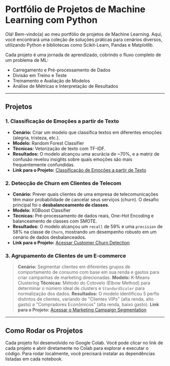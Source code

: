 # Portfólio de Projetos de Machine Learning com Python

Olá! Bem-vindo(a) ao meu portfólio de projetos de Machine Learning. Aqui, você encontrará uma coleção de soluções práticas para cenários diversos, utilizando Python e bibliotecas como Scikit-Learn, Pandas e Matplotlib.

Cada projeto é uma jornada de aprendizado, cobrindo o fluxo completo de um problema de ML:
* Carregamento e Pré-processamento de Dados
* Divisão em Treino e Teste
* Treinamento e Avaliação de Modelos
* Análise de Métricas e Interpretação de Resultados

---

## Projetos

### 1. Classificação de Emoções a partir de Texto
* **Cenário:** Criar um modelo que classifica textos em diferentes emoções (alegria, tristeza, etc.).
* **Modelo:** Random Forest Classifier
* **Técnicas:** Vetorização de texto com TF-IDF.
* **Resultados:** O modelo alcançou uma acurácia de ~70%, e a matriz de confusão revelou insights sobre quais emoções são mais frequentemente confundidas.
* **Link para o Projeto:** [Classificação de Emoções a partir de Texto](ClassifyingEmotionsText/README.md)

### 2. Detecção de Churn em Clientes de Telecom
* **Cenário:** Prever quais clientes de uma empresa de telecomunicações têm maior probabilidade de cancelar seus serviços (churn). O desafio principal foi o **desbalanceamento de classes**.
* **Modelo:** XGBoost Classifier
* **Técnicas:** Pré-processamento de dados reais, One-Hot Encoding e balanceamento de classes com SMOTE.
* **Resultados:** O modelo alcançou um `recall` de 59% e uma `precision` de 58% na classe de `Churn`, mostrando um desempenho robusto em um cenário de dados desbalanceados.
* **Link para o Projeto:** [Acessar Customer Churn Detection](CustomerChurnDetection/README.md)

### 3. Agrupamento de Clientes de um E-commerce
> **Cenário:** Segmentar clientes em diferentes grupos de comportamento de consumo com base em sua renda e gastos para criar campanhas de marketing direcionadas.
> **Modelo:** K-Means Clustering
> **Técnicas:** Método do Cotovelo (Elbow Method) para determinar o número ideal de clusters e `StandardScaler` para normalização dos dados.
> **Resultados:** O modelo identificou 5 perfis distintos de clientes, variando de "Clientes VIPs" (alta renda, alto gasto) a "Compradores Econômicos" (alta renda, baixo gasto).
> **Link para o Projeto:** [Acessar o Marketing Campaign Segmentation](MarketingCampaignSegmentation/README.md)

---

## Como Rodar os Projetos

Cada projeto foi desenvolvido no Google Colab. Você pode clicar no link de cada projeto e abrir diretamente no Colab para explorar e executar o código.
Para rodar localmente, você precisará instalar as dependências listadas em cada notebook.